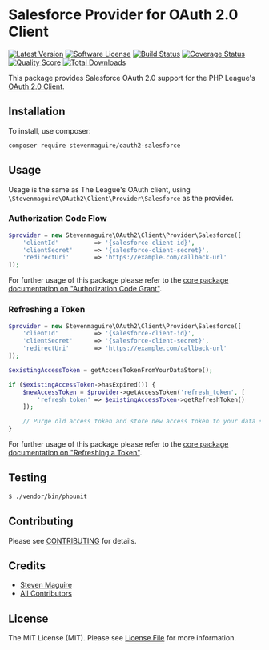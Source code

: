 # Salesforce Provider for OAuth 2.0 Client

[![Latest Version](https://img.shields.io/github/release/stevenmaguire/oauth2-salesforce.svg?style=flat-square)](https://github.com/stevenmaguire/oauth2-salesforce/releases)
[![Software License](https://img.shields.io/badge/license-MIT-brightgreen.svg?style=flat-square)](LICENSE.md)
[![Build Status](https://img.shields.io/travis/stevenmaguire/oauth2-salesforce/master.svg?style=flat-square)](https://travis-ci.org/stevenmaguire/oauth2-salesforce)
[![Coverage Status](https://img.shields.io/scrutinizer/coverage/g/stevenmaguire/oauth2-salesforce.svg?style=flat-square)](https://scrutinizer-ci.com/g/stevenmaguire/oauth2-salesforce/code-structure)
[![Quality Score](https://img.shields.io/scrutinizer/g/stevenmaguire/oauth2-salesforce.svg?style=flat-square)](https://scrutinizer-ci.com/g/stevenmaguire/oauth2-salesforce)
[![Total Downloads](https://img.shields.io/packagist/dt/stevenmaguire/oauth2-salesforce.svg?style=flat-square)](https://packagist.org/packages/stevenmaguire/oauth2-salesforce)

This package provides Salesforce OAuth 2.0 support for the PHP League's [OAuth 2.0 Client](https://github.com/thephpleague/oauth2-client).

## Installation

To install, use composer:

```
composer require stevenmaguire/oauth2-salesforce
```

## Usage

Usage is the same as The League's OAuth client, using `\Stevenmaguire\OAuth2\Client\Provider\Salesforce` as the provider.

### Authorization Code Flow

```php
$provider = new Stevenmaguire\OAuth2\Client\Provider\Salesforce([
    'clientId'          => '{salesforce-client-id}',
    'clientSecret'      => '{salesforce-client-secret}',
    'redirectUri'       => 'https://example.com/callback-url'
]);
```
For further usage of this package please refer to the [core package documentation on "Authorization Code Grant"](https://github.com/thephpleague/oauth2-client#usage).

### Refreshing a Token

```php
$provider = new Stevenmaguire\OAuth2\Client\Provider\Salesforce([
    'clientId'          => '{salesforce-client-id}',
    'clientSecret'      => '{salesforce-client-secret}',
    'redirectUri'       => 'https://example.com/callback-url'
]);

$existingAccessToken = getAccessTokenFromYourDataStore();

if ($existingAccessToken->hasExpired()) {
    $newAccessToken = $provider->getAccessToken('refresh_token', [
        'refresh_token' => $existingAccessToken->getRefreshToken()
    ]);

    // Purge old access token and store new access token to your data store.
}
```

For further usage of this package please refer to the [core package documentation on "Refreshing a Token"](https://github.com/thephpleague/oauth2-client#refreshing-a-token).

## Testing

``` bash
$ ./vendor/bin/phpunit
```

## Contributing

Please see [CONTRIBUTING](https://github.com/stevenmaguire/oauth2-salesforce/blob/master/CONTRIBUTING.md) for details.


## Credits

- [Steven Maguire](https://github.com/stevenmaguire)
- [All Contributors](https://github.com/stevenmaguire/oauth2-salesforce/contributors)


## License

The MIT License (MIT). Please see [License File](https://github.com/stevenmaguire/oauth2-salesforce/blob/master/LICENSE) for more information.

